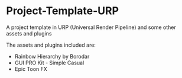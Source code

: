 # Project-Template-URP
 A project template in URP (Universal Render Pipeline) and some other assets and plugins
 
The assets and plugins included are:
- Rainbow Hierarchy by Borodar
- GUI PRO Kit - Simple Casual
- Epic Toon FX
